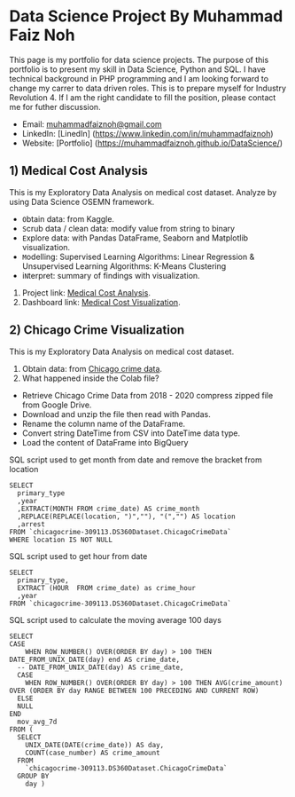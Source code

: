 # Data Science Project By Muhammad Faiz Noh
This page is my portfolio for data science projects. 
The purpose of this portfolio is to present my skill in Data Science, Python and SQL. 
I have technical background in PHP programming and I am looking forward to change my carrer to data driven roles. 
This is to prepare myself for Industry Revolution 4.
If I am the right candidate to fill the position, please contact me for futher discussion. 


- Email: muhammadfaiznoh@gmail.com
- LinkedIn: [LinedIn] (https://www.linkedin.com/in/muhammadfaiznoh)
- Website: [Portfolio] (https://muhammadfaiznoh.github.io/DataScience/)


## 1) Medical Cost Analysis

This is my Exploratory Data Analysis on medical cost dataset. Analyze by using Data Science OSEMN framework.

- `O`btain data: from Kaggle.
- `S`crub data / clean data: modify value from string to binary
- `E`xplore data: with Pandas DataFrame, Seaborn and Matplotlib visualization.
- `M`odelling: Supervised Learning Algorithms: Linear Regression & Unsupervised Learning Algorithms: K-Means Clustering
- i`N`terpret: summary of findings with visualization.

1. Project link: [Medical Cost Analysis](https://github.com/muhammadfaiznoh/medical-cost-analysis).
2. Dashboard link: [Medical Cost Visualization](https://datastudio.google.com/reporting/608ec992-d706-4945-9895-2eefae7b79c4).

## 2) Chicago Crime Visualization

This is my Exploratory Data Analysis on medical cost dataset.

1. Obtain data: from [Chicago crime data](https://data.cityofchicago.org/Public-Safety/Crimes-2001-to-Present/ijzp-q8t2/data).
2. What happened inside the Colab file?

- Retrieve Chicago Crime Data from 2018 - 2020 compress zipped file from Google Drive.
- Download and unzip the file then read with Pandas.
- Rename the column name of the DataFrame.
- Convert string DateTime from CSV into DateTime data type.
- Load the content of DataFrame into BigQuery

SQL script used to get month from date and remove the bracket from location
```
SELECT 
  primary_type
  ,year
  ,EXTRACT(MONTH FROM crime_date) AS crime_month
  ,REPLACE(REPLACE(location, ")",""), "(","") AS location
  ,arrest
FROM `chicagocrime-309113.DS360Dataset.ChicagoCrimeData`
WHERE location IS NOT NULL

```
SQL script used to get hour from date
```
SELECT 
  primary_type,
  EXTRACT (HOUR  FROM crime_date) as crime_hour
  ,year
FROM `chicagocrime-309113.DS360Dataset.ChicagoCrimeData`
```
SQL script used to calculate the moving average 100 days
```
SELECT
CASE
    WHEN ROW_NUMBER() OVER(ORDER BY day) > 100 THEN DATE_FROM_UNIX_DATE(day) end AS crime_date,
  -- DATE_FROM_UNIX_DATE(day) AS crime_date,
  CASE
    WHEN ROW_NUMBER() OVER(ORDER BY day) > 100 THEN AVG(crime_amount) OVER (ORDER BY day RANGE BETWEEN 100 PRECEDING AND CURRENT ROW)
  ELSE
  NULL
END
  mov_avg_7d
FROM (
  SELECT
    UNIX_DATE(DATE(crime_date)) AS day,
    COUNT(case_number) AS crime_amount
  FROM
    `chicagocrime-309113.DS360Dataset.ChicagoCrimeData`
  GROUP BY
    day )
```
<!-- Dashboard link: [Chicago Crime Visualization](https://datastudio.google.com/reporting/9298e282-0462-469e-b744-40a44b26db42).
```markdown
Syntax highlighted code block

# Header 1
## Header 2
### Header 3

- Bulleted
- List

1. Numbered
2. List

**Bold** and _Italic_ and `Code` text

[Link](url) and ![Image](src)
```



### Jekyll Themes

Your Pages site will use the layout and styles from the Jekyll theme you have selected in your [repository settings](https://github.com/muhammadfaiznoh/muhammadfaiznoh.github.io-DataScience/settings/pages). The name of this theme is saved in the Jekyll `_config.yml` configuration file.

### Support or Contact

Having trouble with Pages? Check out our [documentation](https://docs.github.com/categories/github-pages-basics/) or [contact support](https://support.github.com/contact) and we’ll help you sort it out. -->
